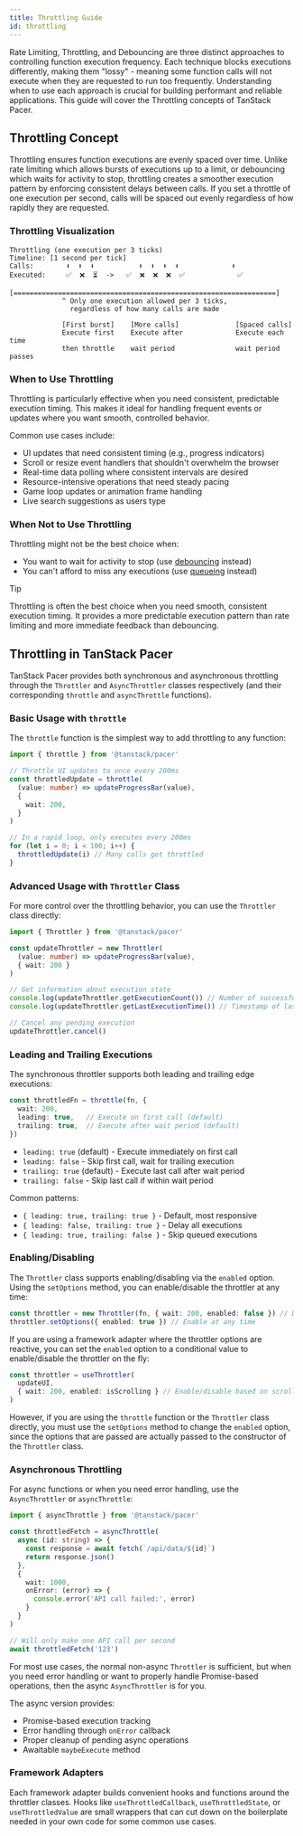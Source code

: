 ```yaml
---
title: Throttling Guide
id: throttling
---
```


Rate Limiting, Throttling, and Debouncing are three distinct approaches to controlling function execution frequency. Each technique blocks executions differently, making them "lossy" - meaning some function calls will not execute when they are requested to run too frequently. Understanding when to use each approach is crucial for building performant and reliable applications. This guide will cover the Throttling concepts of TanStack Pacer.

## Throttling Concept

Throttling ensures function executions are evenly spaced over time. Unlike rate limiting which allows bursts of executions up to a limit, or debouncing which waits for activity to stop, throttling creates a smoother execution pattern by enforcing consistent delays between calls. If you set a throttle of one execution per second, calls will be spaced out evenly regardless of how rapidly they are requested.

### Throttling Visualization

```text
Throttling (one execution per 3 ticks)
Timeline: [1 second per tick]
Calls:        ⬇️  ⬇️  ⬇️           ⬇️  ⬇️  ⬇️  ⬇️             ⬇️
Executed:     ✅  ❌  ⏳  ->   ✅  ❌  ❌  ❌  ✅             ✅ 
             [=================================================================]
             ^ Only one execution allowed per 3 ticks,
               regardless of how many calls are made

             [First burst]    [More calls]              [Spaced calls]
             Execute first    Execute after             Execute each time
             then throttle    wait period               wait period passes
```

### When to Use Throttling

Throttling is particularly effective when you need consistent, predictable execution timing. This makes it ideal for handling frequent events or updates where you want smooth, controlled behavior.

Common use cases include:
- UI updates that need consistent timing (e.g., progress indicators)
- Scroll or resize event handlers that shouldn't overwhelm the browser
- Real-time data polling where consistent intervals are desired
- Resource-intensive operations that need steady pacing
- Game loop updates or animation frame handling
- Live search suggestions as users type

### When Not to Use Throttling

Throttling might not be the best choice when:
- You want to wait for activity to stop (use [debouncing](../guides/debouncing) instead)
- You can't afford to miss any executions (use [queueing](../guides/queueing) instead)

> [!TIP]
> Throttling is often the best choice when you need smooth, consistent execution timing. It provides a more predictable execution pattern than rate limiting and more immediate feedback than debouncing.

## Throttling in TanStack Pacer

TanStack Pacer provides both synchronous and asynchronous throttling through the `Throttler` and `AsyncThrottler` classes respectively (and their corresponding `throttle` and `asyncThrottle` functions).

### Basic Usage with `throttle`

The `throttle` function is the simplest way to add throttling to any function:

```ts
import { throttle } from '@tanstack/pacer'

// Throttle UI updates to once every 200ms
const throttledUpdate = throttle(
  (value: number) => updateProgressBar(value),
  {
    wait: 200,
  }
)

// In a rapid loop, only executes every 200ms
for (let i = 0; i < 100; i++) {
  throttledUpdate(i) // Many calls get throttled
}
```

### Advanced Usage with `Throttler` Class

For more control over the throttling behavior, you can use the `Throttler` class directly:

```ts
import { Throttler } from '@tanstack/pacer'

const updateThrottler = new Throttler(
  (value: number) => updateProgressBar(value),
  { wait: 200 }
)

// Get information about execution state
console.log(updateThrottler.getExecutionCount()) // Number of successful executions
console.log(updateThrottler.getLastExecutionTime()) // Timestamp of last execution

// Cancel any pending execution
updateThrottler.cancel()
```

### Leading and Trailing Executions

The synchronous throttler supports both leading and trailing edge executions:

```ts
const throttledFn = throttle(fn, {
  wait: 200,
  leading: true,   // Execute on first call (default)
  trailing: true,  // Execute after wait period (default)
})
```

- `leading: true` (default) - Execute immediately on first call
- `leading: false` - Skip first call, wait for trailing execution
- `trailing: true` (default) - Execute last call after wait period
- `trailing: false` - Skip last call if within wait period

Common patterns:
- `{ leading: true, trailing: true }` - Default, most responsive
- `{ leading: false, trailing: true }` - Delay all executions
- `{ leading: true, trailing: false }` - Skip queued executions

### Enabling/Disabling

The `Throttler` class supports enabling/disabling via the `enabled` option. Using the `setOptions` method, you can enable/disable the throttler at any time:

```ts
const throttler = new Throttler(fn, { wait: 200, enabled: false }) // Disable by default
throttler.setOptions({ enabled: true }) // Enable at any time
```

If you are using a framework adapter where the throttler options are reactive, you can set the `enabled` option to a conditional value to enable/disable the throttler on the fly:

```ts
const throttler = useThrottler(
  updateUI, 
  { wait: 200, enabled: isScrolling } // Enable/disable based on scroll state IF using a framework adapter that supports reactive options
)
```

However, if you are using the `throttle` function or the `Throttler` class directly, you must use the `setOptions` method to change the `enabled` option, since the options that are passed are actually passed to the constructor of the `Throttler` class.

### Asynchronous Throttling

For async functions or when you need error handling, use the `AsyncThrottler` or `asyncThrottle`:

```ts
import { asyncThrottle } from '@tanstack/pacer'

const throttledFetch = asyncThrottle(
  async (id: string) => {
    const response = await fetch(`/api/data/${id}`)
    return response.json()
  },
  {
    wait: 1000,
    onError: (error) => {
      console.error('API call failed:', error)
    }
  }
)

// Will only make one API call per second
await throttledFetch('123')
```

For most use cases, the normal non-async `Throttler` is sufficient, but when you need error handling or want to properly handle Promise-based operations, then the async `AsyncThrottler` is for you.

The async version provides:
- Promise-based execution tracking
- Error handling through `onError` callback
- Proper cleanup of pending async operations
- Awaitable `maybeExecute` method

### Framework Adapters

Each framework adapter builds convenient hooks and functions around the throttler classes. Hooks like `useThrottledCallback`, `useThrottledState`, or `useThrottledValue` are small wrappers that can cut down on the boilerplate needed in your own code for some common use cases. 